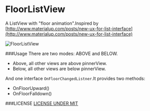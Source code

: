 # FloorListView

A ListView with "floor animation".Inspired by [http://www.materialup.com/posts/new-ux-for-list-interface](http://www.materialup.com/posts/new-ux-for-list-interface)

![FloorListView](https://github.com/fenjuly/FloorListView/raw/master/FloorListView.gif)

###Usage
There are two modes: ABOVE and BELOW.
* Above, all other views are above pinnerView.
* Below, all other views are below pinnerView.

And one interface `OnFloorChangedListner`.It provides two methods:

* OnFloorUpward()
* OnFloorFalldown()


###LICENSE
[LICENSE UNDER MIT](https://github.com/fenjuly/FloorListView/raw/master/LICENSE)